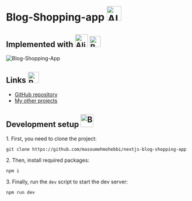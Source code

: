 
# Blog-Shopping-app <img src="https://github.com/Tarikul-Islam-Anik/Microsoft-Teams-Animated-Emojis/raw/master/Emojis/Activities/Party%20Popper.png?raw=true" alt="Alien Monster" width="40" height="40" />

 
<h2>Implemented with <img src="https://raw.githubusercontent.com/Tarikul-Islam-Anik/Microsoft-Teams-Animated-Emojis/master/Emojis/Food/Hot%20Beverage.png" alt="Alien" width="35" height="35" />
 <img src="https://raw.githubusercontent.com/Tarikul-Islam-Anik/Animated-Fluent-Emojis/master/Emojis/Hand%20gestures/Backhand%20Index%20Pointing%20Down%20Light%20Skin%20Tone.png" alt="Backhand Index Pointing Down Light Skin Tone" width="30" height="30" />
</h2>

 ![Blog-Shopping-App](https://github.com/masoumehmohebbi/nextjs-blog-shopping-app/assets/88876100/0473e710-5e18-414c-9d22-922a73f3ea74)


<h2>Links <img src="https://raw.githubusercontent.com/Tarikul-Islam-Anik/Microsoft-Teams-Animated-Emojis/master/Emojis/Travel%20and%20places/Star.png" alt="Backhand Index Pointing Down Light Skin Tone" width="30" height="30" /></h2>
<ul>
   <li>
      <a href="https://github.com/masoumehmohebbi/masoumehmohebbi/nextjs-blog-shopping-app">GitHub repository</a>
   </li>
   <li>
      <a href="https://github.com/masoumehmohebbi/?tab=repositories">My other projects</a>
   </li>
</ul>


<h2>Development setup <img src="https://raw.githubusercontent.com/Tarikul-Islam-Anik/Microsoft-Teams-Animated-Emojis/master/Emojis/Smilies/Green%20Heart.png" alt="Bomb" width="35" height="35" /></h2>
<p>1. First, you need to clone the project:</p>

```
git clone https://github.com/masoumehmohebbi/nextjs-blog-shopping-app
```

<p>2. Then, install required packages:</p>

```
npm i
```

<p>3. Finally, run the <code>dev</code> script to start the dev server:</p>

```
npm run dev
```
